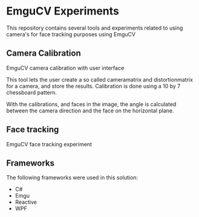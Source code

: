 # EmguCV Experiments
This repository contains several tools and experiments related to using camera's for face tracking purposes using EmguCV

## Camera Calibration
EmguCV camera calibration with user interface

This tool lets the user create a so called cameramatrix and distortionmatrix for a camera, and store the results.
Calibration is done using a 10 by 7 chessboard pattern.

With the calibrations, and faces in the image, the angle is calculated between the camera direction and the face on the horizontal plane.

## Face tracking
EmguCV face tracking experiment

## Frameworks
The following frameworks were used in this solution:
* C#
* Emgu
* Reactive
* WPF
